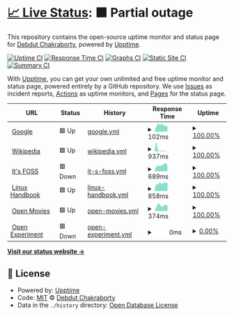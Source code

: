 # [📈 Live Status](https://andanotherusername.github.io/upptime-test): <!--live status--> **🟧 Partial outage**

This repository contains the open-source uptime monitor and status page for [Debdut Chakraborty](https://andanotherusername.github.io/upptime-test), powered by [Upptime](https://github.com/upptime/upptime).

[![Uptime CI](https://github.com/koj-co/upptime/workflows/Uptime%20CI/badge.svg)](https://github.com/koj-co/upptime/actions?query=workflow%3A%22Uptime+CI%22)
[![Response Time CI](https://github.com/koj-co/upptime/workflows/Response%20Time%20CI/badge.svg)](https://github.com/koj-co/upptime/actions?query=workflow%3A%22Response+Time+CI%22)
[![Graphs CI](https://github.com/koj-co/upptime/workflows/Graphs%20CI/badge.svg)](https://github.com/koj-co/upptime/actions?query=workflow%3A%22Graphs+CI%22)
[![Static Site CI](https://github.com/koj-co/upptime/workflows/Static%20Site%20CI/badge.svg)](https://github.com/koj-co/upptime/actions?query=workflow%3A%22Static+Site+CI%22)
[![Summary CI](https://github.com/koj-co/upptime/workflows/Summary%20CI/badge.svg)](https://github.com/koj-co/upptime/actions?query=workflow%3A%22Summary+CI%22)

With [Upptime](https://upptime.js.org), you can get your own unlimited and free uptime monitor and status page, powered entirely by a GitHub repository. We use [Issues](https://github.com/andanotherusername/upptime-test/issues) as incident reports, [Actions](https://github.com/andanotherusername/upptime-test/actions) as uptime monitors, and [Pages](https://andanotherusername.github.io/upptime-test) for the status page.

<!--start: status pages-->
<!-- This summary is generated by Upptime (https://github.com/upptime/upptime) -->
<!-- Do not edit this manually, your changes will be overwritten -->
<!-- prettier-ignore -->
| URL | Status | History | Response Time | Uptime |
| --- | ------ | ------- | ------------- | ------ |
| <img alt="" src="https://icons.duckduckgo.com/ip3/www.google.com.ico" height="13"> [Google](https://www.google.com) | 🟩 Up | [google.yml](https://github.com/andanotherusername/upptime-test/commits/HEAD/history/google.yml) | <details><summary><img alt="Response time graph" src="./graphs/google/response-time-week.png" height="20"> 102ms</summary><br><a href="https://andanotherusername.github.io/upptime-test/history/google"><img alt="Response time 107" src="https://img.shields.io/endpoint?url=https%3A%2F%2Fraw.githubusercontent.com%2Fandanotherusername%2Fupptime-test%2FHEAD%2Fapi%2Fgoogle%2Fresponse-time.json"></a><br><a href="https://andanotherusername.github.io/upptime-test/history/google"><img alt="24-hour response time 84" src="https://img.shields.io/endpoint?url=https%3A%2F%2Fraw.githubusercontent.com%2Fandanotherusername%2Fupptime-test%2FHEAD%2Fapi%2Fgoogle%2Fresponse-time-day.json"></a><br><a href="https://andanotherusername.github.io/upptime-test/history/google"><img alt="7-day response time 102" src="https://img.shields.io/endpoint?url=https%3A%2F%2Fraw.githubusercontent.com%2Fandanotherusername%2Fupptime-test%2FHEAD%2Fapi%2Fgoogle%2Fresponse-time-week.json"></a><br><a href="https://andanotherusername.github.io/upptime-test/history/google"><img alt="30-day response time 96" src="https://img.shields.io/endpoint?url=https%3A%2F%2Fraw.githubusercontent.com%2Fandanotherusername%2Fupptime-test%2FHEAD%2Fapi%2Fgoogle%2Fresponse-time-month.json"></a><br><a href="https://andanotherusername.github.io/upptime-test/history/google"><img alt="1-year response time 108" src="https://img.shields.io/endpoint?url=https%3A%2F%2Fraw.githubusercontent.com%2Fandanotherusername%2Fupptime-test%2FHEAD%2Fapi%2Fgoogle%2Fresponse-time-year.json"></a></details> | <details><summary><a href="https://andanotherusername.github.io/upptime-test/history/google">100.00%</a></summary><a href="https://andanotherusername.github.io/upptime-test/history/google"><img alt="All-time uptime 100.00%" src="https://img.shields.io/endpoint?url=https%3A%2F%2Fraw.githubusercontent.com%2Fandanotherusername%2Fupptime-test%2FHEAD%2Fapi%2Fgoogle%2Fuptime.json"></a><br><a href="https://andanotherusername.github.io/upptime-test/history/google"><img alt="24-hour uptime 100.00%" src="https://img.shields.io/endpoint?url=https%3A%2F%2Fraw.githubusercontent.com%2Fandanotherusername%2Fupptime-test%2FHEAD%2Fapi%2Fgoogle%2Fuptime-day.json"></a><br><a href="https://andanotherusername.github.io/upptime-test/history/google"><img alt="7-day uptime 100.00%" src="https://img.shields.io/endpoint?url=https%3A%2F%2Fraw.githubusercontent.com%2Fandanotherusername%2Fupptime-test%2FHEAD%2Fapi%2Fgoogle%2Fuptime-week.json"></a><br><a href="https://andanotherusername.github.io/upptime-test/history/google"><img alt="30-day uptime 100.00%" src="https://img.shields.io/endpoint?url=https%3A%2F%2Fraw.githubusercontent.com%2Fandanotherusername%2Fupptime-test%2FHEAD%2Fapi%2Fgoogle%2Fuptime-month.json"></a><br><a href="https://andanotherusername.github.io/upptime-test/history/google"><img alt="1-year uptime 99.99%" src="https://img.shields.io/endpoint?url=https%3A%2F%2Fraw.githubusercontent.com%2Fandanotherusername%2Fupptime-test%2FHEAD%2Fapi%2Fgoogle%2Fuptime-year.json"></a></details>
| <img alt="" src="https://icons.duckduckgo.com/ip3/en.wikipedia.org.ico" height="13"> [Wikipedia](https://en.wikipedia.org) | 🟩 Up | [wikipedia.yml](https://github.com/andanotherusername/upptime-test/commits/HEAD/history/wikipedia.yml) | <details><summary><img alt="Response time graph" src="./graphs/wikipedia/response-time-week.png" height="20"> 937ms</summary><br><a href="https://andanotherusername.github.io/upptime-test/history/wikipedia"><img alt="Response time 235" src="https://img.shields.io/endpoint?url=https%3A%2F%2Fraw.githubusercontent.com%2Fandanotherusername%2Fupptime-test%2FHEAD%2Fapi%2Fwikipedia%2Fresponse-time.json"></a><br><a href="https://andanotherusername.github.io/upptime-test/history/wikipedia"><img alt="24-hour response time 85" src="https://img.shields.io/endpoint?url=https%3A%2F%2Fraw.githubusercontent.com%2Fandanotherusername%2Fupptime-test%2FHEAD%2Fapi%2Fwikipedia%2Fresponse-time-day.json"></a><br><a href="https://andanotherusername.github.io/upptime-test/history/wikipedia"><img alt="7-day response time 937" src="https://img.shields.io/endpoint?url=https%3A%2F%2Fraw.githubusercontent.com%2Fandanotherusername%2Fupptime-test%2FHEAD%2Fapi%2Fwikipedia%2Fresponse-time-week.json"></a><br><a href="https://andanotherusername.github.io/upptime-test/history/wikipedia"><img alt="30-day response time 419" src="https://img.shields.io/endpoint?url=https%3A%2F%2Fraw.githubusercontent.com%2Fandanotherusername%2Fupptime-test%2FHEAD%2Fapi%2Fwikipedia%2Fresponse-time-month.json"></a><br><a href="https://andanotherusername.github.io/upptime-test/history/wikipedia"><img alt="1-year response time 228" src="https://img.shields.io/endpoint?url=https%3A%2F%2Fraw.githubusercontent.com%2Fandanotherusername%2Fupptime-test%2FHEAD%2Fapi%2Fwikipedia%2Fresponse-time-year.json"></a></details> | <details><summary><a href="https://andanotherusername.github.io/upptime-test/history/wikipedia">100.00%</a></summary><a href="https://andanotherusername.github.io/upptime-test/history/wikipedia"><img alt="All-time uptime 100.00%" src="https://img.shields.io/endpoint?url=https%3A%2F%2Fraw.githubusercontent.com%2Fandanotherusername%2Fupptime-test%2FHEAD%2Fapi%2Fwikipedia%2Fuptime.json"></a><br><a href="https://andanotherusername.github.io/upptime-test/history/wikipedia"><img alt="24-hour uptime 100.00%" src="https://img.shields.io/endpoint?url=https%3A%2F%2Fraw.githubusercontent.com%2Fandanotherusername%2Fupptime-test%2FHEAD%2Fapi%2Fwikipedia%2Fuptime-day.json"></a><br><a href="https://andanotherusername.github.io/upptime-test/history/wikipedia"><img alt="7-day uptime 100.00%" src="https://img.shields.io/endpoint?url=https%3A%2F%2Fraw.githubusercontent.com%2Fandanotherusername%2Fupptime-test%2FHEAD%2Fapi%2Fwikipedia%2Fuptime-week.json"></a><br><a href="https://andanotherusername.github.io/upptime-test/history/wikipedia"><img alt="30-day uptime 100.00%" src="https://img.shields.io/endpoint?url=https%3A%2F%2Fraw.githubusercontent.com%2Fandanotherusername%2Fupptime-test%2FHEAD%2Fapi%2Fwikipedia%2Fuptime-month.json"></a><br><a href="https://andanotherusername.github.io/upptime-test/history/wikipedia"><img alt="1-year uptime 100.00%" src="https://img.shields.io/endpoint?url=https%3A%2F%2Fraw.githubusercontent.com%2Fandanotherusername%2Fupptime-test%2FHEAD%2Fapi%2Fwikipedia%2Fuptime-year.json"></a></details>
| <img alt="" src="https://icons.duckduckgo.com/ip3/itsfoss.com.ico" height="13"> [It's FOSS](https://itsfoss.com) | 🟥 Down | [it-s-foss.yml](https://github.com/andanotherusername/upptime-test/commits/HEAD/history/it-s-foss.yml) | <details><summary><img alt="Response time graph" src="./graphs/it-s-foss/response-time-week.png" height="20"> 689ms</summary><br><a href="https://andanotherusername.github.io/upptime-test/history/it-s-foss"><img alt="Response time 888" src="https://img.shields.io/endpoint?url=https%3A%2F%2Fraw.githubusercontent.com%2Fandanotherusername%2Fupptime-test%2FHEAD%2Fapi%2Fit-s-foss%2Fresponse-time.json"></a><br><a href="https://andanotherusername.github.io/upptime-test/history/it-s-foss"><img alt="24-hour response time 630" src="https://img.shields.io/endpoint?url=https%3A%2F%2Fraw.githubusercontent.com%2Fandanotherusername%2Fupptime-test%2FHEAD%2Fapi%2Fit-s-foss%2Fresponse-time-day.json"></a><br><a href="https://andanotherusername.github.io/upptime-test/history/it-s-foss"><img alt="7-day response time 689" src="https://img.shields.io/endpoint?url=https%3A%2F%2Fraw.githubusercontent.com%2Fandanotherusername%2Fupptime-test%2FHEAD%2Fapi%2Fit-s-foss%2Fresponse-time-week.json"></a><br><a href="https://andanotherusername.github.io/upptime-test/history/it-s-foss"><img alt="30-day response time 3193" src="https://img.shields.io/endpoint?url=https%3A%2F%2Fraw.githubusercontent.com%2Fandanotherusername%2Fupptime-test%2FHEAD%2Fapi%2Fit-s-foss%2Fresponse-time-month.json"></a><br><a href="https://andanotherusername.github.io/upptime-test/history/it-s-foss"><img alt="1-year response time 894" src="https://img.shields.io/endpoint?url=https%3A%2F%2Fraw.githubusercontent.com%2Fandanotherusername%2Fupptime-test%2FHEAD%2Fapi%2Fit-s-foss%2Fresponse-time-year.json"></a></details> | <details><summary><a href="https://andanotherusername.github.io/upptime-test/history/it-s-foss">100.00%</a></summary><a href="https://andanotherusername.github.io/upptime-test/history/it-s-foss"><img alt="All-time uptime 99.90%" src="https://img.shields.io/endpoint?url=https%3A%2F%2Fraw.githubusercontent.com%2Fandanotherusername%2Fupptime-test%2FHEAD%2Fapi%2Fit-s-foss%2Fuptime.json"></a><br><a href="https://andanotherusername.github.io/upptime-test/history/it-s-foss"><img alt="24-hour uptime 99.99%" src="https://img.shields.io/endpoint?url=https%3A%2F%2Fraw.githubusercontent.com%2Fandanotherusername%2Fupptime-test%2FHEAD%2Fapi%2Fit-s-foss%2Fuptime-day.json"></a><br><a href="https://andanotherusername.github.io/upptime-test/history/it-s-foss"><img alt="7-day uptime 100.00%" src="https://img.shields.io/endpoint?url=https%3A%2F%2Fraw.githubusercontent.com%2Fandanotherusername%2Fupptime-test%2FHEAD%2Fapi%2Fit-s-foss%2Fuptime-week.json"></a><br><a href="https://andanotherusername.github.io/upptime-test/history/it-s-foss"><img alt="30-day uptime 99.08%" src="https://img.shields.io/endpoint?url=https%3A%2F%2Fraw.githubusercontent.com%2Fandanotherusername%2Fupptime-test%2FHEAD%2Fapi%2Fit-s-foss%2Fuptime-month.json"></a><br><a href="https://andanotherusername.github.io/upptime-test/history/it-s-foss"><img alt="1-year uptime 99.79%" src="https://img.shields.io/endpoint?url=https%3A%2F%2Fraw.githubusercontent.com%2Fandanotherusername%2Fupptime-test%2FHEAD%2Fapi%2Fit-s-foss%2Fuptime-year.json"></a></details>
| <img alt="" src="https://icons.duckduckgo.com/ip3/linuxhandbook.com.ico" height="13"> [Linux Handbook](https://linuxhandbook.com) | 🟩 Up | [linux-handbook.yml](https://github.com/andanotherusername/upptime-test/commits/HEAD/history/linux-handbook.yml) | <details><summary><img alt="Response time graph" src="./graphs/linux-handbook/response-time-week.png" height="20"> 858ms</summary><br><a href="https://andanotherusername.github.io/upptime-test/history/linux-handbook"><img alt="Response time 869" src="https://img.shields.io/endpoint?url=https%3A%2F%2Fraw.githubusercontent.com%2Fandanotherusername%2Fupptime-test%2FHEAD%2Fapi%2Flinux-handbook%2Fresponse-time.json"></a><br><a href="https://andanotherusername.github.io/upptime-test/history/linux-handbook"><img alt="24-hour response time 905" src="https://img.shields.io/endpoint?url=https%3A%2F%2Fraw.githubusercontent.com%2Fandanotherusername%2Fupptime-test%2FHEAD%2Fapi%2Flinux-handbook%2Fresponse-time-day.json"></a><br><a href="https://andanotherusername.github.io/upptime-test/history/linux-handbook"><img alt="7-day response time 858" src="https://img.shields.io/endpoint?url=https%3A%2F%2Fraw.githubusercontent.com%2Fandanotherusername%2Fupptime-test%2FHEAD%2Fapi%2Flinux-handbook%2Fresponse-time-week.json"></a><br><a href="https://andanotherusername.github.io/upptime-test/history/linux-handbook"><img alt="30-day response time 1304" src="https://img.shields.io/endpoint?url=https%3A%2F%2Fraw.githubusercontent.com%2Fandanotherusername%2Fupptime-test%2FHEAD%2Fapi%2Flinux-handbook%2Fresponse-time-month.json"></a><br><a href="https://andanotherusername.github.io/upptime-test/history/linux-handbook"><img alt="1-year response time 867" src="https://img.shields.io/endpoint?url=https%3A%2F%2Fraw.githubusercontent.com%2Fandanotherusername%2Fupptime-test%2FHEAD%2Fapi%2Flinux-handbook%2Fresponse-time-year.json"></a></details> | <details><summary><a href="https://andanotherusername.github.io/upptime-test/history/linux-handbook">100.00%</a></summary><a href="https://andanotherusername.github.io/upptime-test/history/linux-handbook"><img alt="All-time uptime 99.66%" src="https://img.shields.io/endpoint?url=https%3A%2F%2Fraw.githubusercontent.com%2Fandanotherusername%2Fupptime-test%2FHEAD%2Fapi%2Flinux-handbook%2Fuptime.json"></a><br><a href="https://andanotherusername.github.io/upptime-test/history/linux-handbook"><img alt="24-hour uptime 100.00%" src="https://img.shields.io/endpoint?url=https%3A%2F%2Fraw.githubusercontent.com%2Fandanotherusername%2Fupptime-test%2FHEAD%2Fapi%2Flinux-handbook%2Fuptime-day.json"></a><br><a href="https://andanotherusername.github.io/upptime-test/history/linux-handbook"><img alt="7-day uptime 100.00%" src="https://img.shields.io/endpoint?url=https%3A%2F%2Fraw.githubusercontent.com%2Fandanotherusername%2Fupptime-test%2FHEAD%2Fapi%2Flinux-handbook%2Fuptime-week.json"></a><br><a href="https://andanotherusername.github.io/upptime-test/history/linux-handbook"><img alt="30-day uptime 99.94%" src="https://img.shields.io/endpoint?url=https%3A%2F%2Fraw.githubusercontent.com%2Fandanotherusername%2Fupptime-test%2FHEAD%2Fapi%2Flinux-handbook%2Fuptime-month.json"></a><br><a href="https://andanotherusername.github.io/upptime-test/history/linux-handbook"><img alt="1-year uptime 99.98%" src="https://img.shields.io/endpoint?url=https%3A%2F%2Fraw.githubusercontent.com%2Fandanotherusername%2Fupptime-test%2FHEAD%2Fapi%2Flinux-handbook%2Fuptime-year.json"></a></details>
| <img alt="" src="https://icons.duckduckgo.com/ip3/openmovies.in.ico" height="13"> [Open Movies](https://openmovies.in) | 🟩 Up | [open-movies.yml](https://github.com/andanotherusername/upptime-test/commits/HEAD/history/open-movies.yml) | <details><summary><img alt="Response time graph" src="./graphs/open-movies/response-time-week.png" height="20"> 374ms</summary><br><a href="https://andanotherusername.github.io/upptime-test/history/open-movies"><img alt="Response time 2406" src="https://img.shields.io/endpoint?url=https%3A%2F%2Fraw.githubusercontent.com%2Fandanotherusername%2Fupptime-test%2FHEAD%2Fapi%2Fopen-movies%2Fresponse-time.json"></a><br><a href="https://andanotherusername.github.io/upptime-test/history/open-movies"><img alt="24-hour response time 393" src="https://img.shields.io/endpoint?url=https%3A%2F%2Fraw.githubusercontent.com%2Fandanotherusername%2Fupptime-test%2FHEAD%2Fapi%2Fopen-movies%2Fresponse-time-day.json"></a><br><a href="https://andanotherusername.github.io/upptime-test/history/open-movies"><img alt="7-day response time 374" src="https://img.shields.io/endpoint?url=https%3A%2F%2Fraw.githubusercontent.com%2Fandanotherusername%2Fupptime-test%2FHEAD%2Fapi%2Fopen-movies%2Fresponse-time-week.json"></a><br><a href="https://andanotherusername.github.io/upptime-test/history/open-movies"><img alt="30-day response time 1176" src="https://img.shields.io/endpoint?url=https%3A%2F%2Fraw.githubusercontent.com%2Fandanotherusername%2Fupptime-test%2FHEAD%2Fapi%2Fopen-movies%2Fresponse-time-month.json"></a><br><a href="https://andanotherusername.github.io/upptime-test/history/open-movies"><img alt="1-year response time 2406" src="https://img.shields.io/endpoint?url=https%3A%2F%2Fraw.githubusercontent.com%2Fandanotherusername%2Fupptime-test%2FHEAD%2Fapi%2Fopen-movies%2Fresponse-time-year.json"></a></details> | <details><summary><a href="https://andanotherusername.github.io/upptime-test/history/open-movies">100.00%</a></summary><a href="https://andanotherusername.github.io/upptime-test/history/open-movies"><img alt="All-time uptime 44.52%" src="https://img.shields.io/endpoint?url=https%3A%2F%2Fraw.githubusercontent.com%2Fandanotherusername%2Fupptime-test%2FHEAD%2Fapi%2Fopen-movies%2Fuptime.json"></a><br><a href="https://andanotherusername.github.io/upptime-test/history/open-movies"><img alt="24-hour uptime 100.00%" src="https://img.shields.io/endpoint?url=https%3A%2F%2Fraw.githubusercontent.com%2Fandanotherusername%2Fupptime-test%2FHEAD%2Fapi%2Fopen-movies%2Fuptime-day.json"></a><br><a href="https://andanotherusername.github.io/upptime-test/history/open-movies"><img alt="7-day uptime 100.00%" src="https://img.shields.io/endpoint?url=https%3A%2F%2Fraw.githubusercontent.com%2Fandanotherusername%2Fupptime-test%2FHEAD%2Fapi%2Fopen-movies%2Fuptime-week.json"></a><br><a href="https://andanotherusername.github.io/upptime-test/history/open-movies"><img alt="30-day uptime 90.89%" src="https://img.shields.io/endpoint?url=https%3A%2F%2Fraw.githubusercontent.com%2Fandanotherusername%2Fupptime-test%2FHEAD%2Fapi%2Fopen-movies%2Fuptime-month.json"></a><br><a href="https://andanotherusername.github.io/upptime-test/history/open-movies"><img alt="1-year uptime 38.33%" src="https://img.shields.io/endpoint?url=https%3A%2F%2Fraw.githubusercontent.com%2Fandanotherusername%2Fupptime-test%2FHEAD%2Fapi%2Fopen-movies%2Fuptime-year.json"></a></details>
| <img alt="" src="https://icons.duckduckgo.com/ip3/openexperiment.in.ico" height="13"> [Open Experiment](https://openexperiment.in) | 🟥 Down | [open-experiment.yml](https://github.com/andanotherusername/upptime-test/commits/HEAD/history/open-experiment.yml) | <details><summary><img alt="Response time graph" src="./graphs/open-experiment/response-time-week.png" height="20"> 0ms</summary><br><a href="https://andanotherusername.github.io/upptime-test/history/open-experiment"><img alt="Response time 0" src="https://img.shields.io/endpoint?url=https%3A%2F%2Fraw.githubusercontent.com%2Fandanotherusername%2Fupptime-test%2FHEAD%2Fapi%2Fopen-experiment%2Fresponse-time.json"></a><br><a href="https://andanotherusername.github.io/upptime-test/history/open-experiment"><img alt="24-hour response time 0" src="https://img.shields.io/endpoint?url=https%3A%2F%2Fraw.githubusercontent.com%2Fandanotherusername%2Fupptime-test%2FHEAD%2Fapi%2Fopen-experiment%2Fresponse-time-day.json"></a><br><a href="https://andanotherusername.github.io/upptime-test/history/open-experiment"><img alt="7-day response time 0" src="https://img.shields.io/endpoint?url=https%3A%2F%2Fraw.githubusercontent.com%2Fandanotherusername%2Fupptime-test%2FHEAD%2Fapi%2Fopen-experiment%2Fresponse-time-week.json"></a><br><a href="https://andanotherusername.github.io/upptime-test/history/open-experiment"><img alt="30-day response time 0" src="https://img.shields.io/endpoint?url=https%3A%2F%2Fraw.githubusercontent.com%2Fandanotherusername%2Fupptime-test%2FHEAD%2Fapi%2Fopen-experiment%2Fresponse-time-month.json"></a><br><a href="https://andanotherusername.github.io/upptime-test/history/open-experiment"><img alt="1-year response time 0" src="https://img.shields.io/endpoint?url=https%3A%2F%2Fraw.githubusercontent.com%2Fandanotherusername%2Fupptime-test%2FHEAD%2Fapi%2Fopen-experiment%2Fresponse-time-year.json"></a></details> | <details><summary><a href="https://andanotherusername.github.io/upptime-test/history/open-experiment">0.00%</a></summary><a href="https://andanotherusername.github.io/upptime-test/history/open-experiment"><img alt="All-time uptime 0.02%" src="https://img.shields.io/endpoint?url=https%3A%2F%2Fraw.githubusercontent.com%2Fandanotherusername%2Fupptime-test%2FHEAD%2Fapi%2Fopen-experiment%2Fuptime.json"></a><br><a href="https://andanotherusername.github.io/upptime-test/history/open-experiment"><img alt="24-hour uptime 0.00%" src="https://img.shields.io/endpoint?url=https%3A%2F%2Fraw.githubusercontent.com%2Fandanotherusername%2Fupptime-test%2FHEAD%2Fapi%2Fopen-experiment%2Fuptime-day.json"></a><br><a href="https://andanotherusername.github.io/upptime-test/history/open-experiment"><img alt="7-day uptime 0.00%" src="https://img.shields.io/endpoint?url=https%3A%2F%2Fraw.githubusercontent.com%2Fandanotherusername%2Fupptime-test%2FHEAD%2Fapi%2Fopen-experiment%2Fuptime-week.json"></a><br><a href="https://andanotherusername.github.io/upptime-test/history/open-experiment"><img alt="30-day uptime 1.38%" src="https://img.shields.io/endpoint?url=https%3A%2F%2Fraw.githubusercontent.com%2Fandanotherusername%2Fupptime-test%2FHEAD%2Fapi%2Fopen-experiment%2Fuptime-month.json"></a><br><a href="https://andanotherusername.github.io/upptime-test/history/open-experiment"><img alt="1-year uptime 0.00%" src="https://img.shields.io/endpoint?url=https%3A%2F%2Fraw.githubusercontent.com%2Fandanotherusername%2Fupptime-test%2FHEAD%2Fapi%2Fopen-experiment%2Fuptime-year.json"></a></details>

<!--end: status pages-->

[**Visit our status website →**](https://andanotherusername.github.io/upptime-test)

## 📄 License

- Powered by: [Upptime](https://github.com/upptime/upptime)
- Code: [MIT](./LICENSE) © [Debdut Chakraborty](https://andanotherusername.github.io/upptime-test)
- Data in the `./history` directory: [Open Database License](https://opendatacommons.org/licenses/odbl/1-0/)
